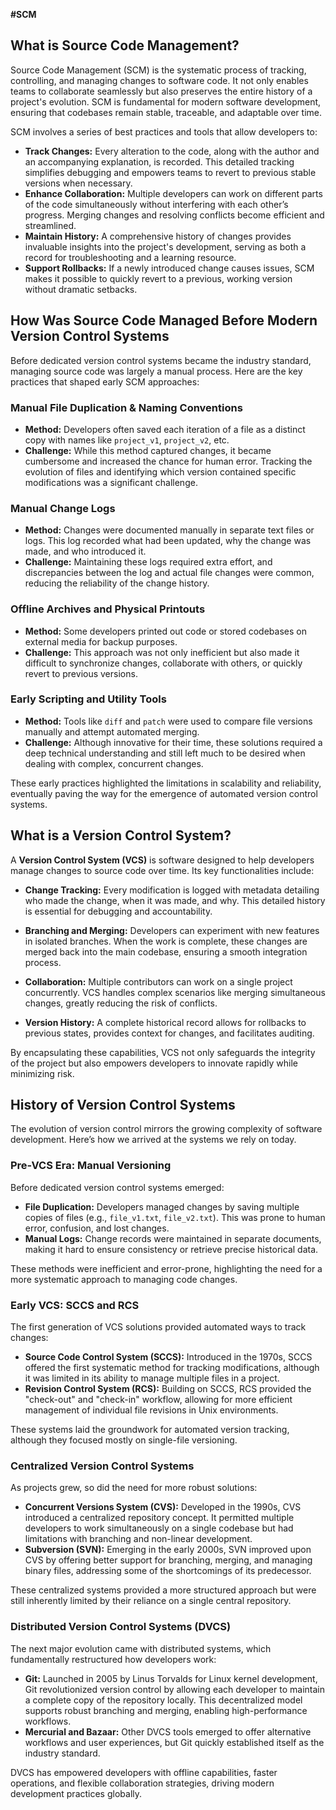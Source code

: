 **#SCM**

## What is Source Code Management?

Source Code Management (SCM) is the systematic process of tracking, controlling, and managing changes to software code. It not only enables teams to collaborate seamlessly but also preserves the entire history of a project's evolution. SCM is fundamental for modern software development, ensuring that codebases remain stable, traceable, and adaptable over time.

SCM involves a series of best practices and tools that allow developers to:
- **Track Changes:** Every alteration to the code, along with the author and an accompanying explanation, is recorded. This detailed tracking simplifies debugging and empowers teams to revert to previous stable versions when necessary.
- **Enhance Collaboration:** Multiple developers can work on different parts of the code simultaneously without interfering with each other’s progress. Merging changes and resolving conflicts become efficient and streamlined.
- **Maintain History:** A comprehensive history of changes provides invaluable insights into the project's development, serving as both a record for troubleshooting and a learning resource.
- **Support Rollbacks:** If a newly introduced change causes issues, SCM makes it possible to quickly revert to a previous, working version without dramatic setbacks.


## How Was Source Code Managed Before Modern Version Control Systems

Before dedicated version control systems became the industry standard, managing source code was largely a manual process. Here are the key practices that shaped early SCM approaches:

### Manual File Duplication & Naming Conventions
- **Method:** Developers often saved each iteration of a file as a distinct copy with names like `project_v1`, `project_v2`, etc.
- **Challenge:** While this method captured changes, it became cumbersome and increased the chance for human error. Tracking the evolution of files and identifying which version contained specific modifications was a significant challenge.

### Manual Change Logs
- **Method:** Changes were documented manually in separate text files or logs. This log recorded what had been updated, why the change was made, and who introduced it.
- **Challenge:** Maintaining these logs required extra effort, and discrepancies between the log and actual file changes were common, reducing the reliability of the change history.

### Offline Archives and Physical Printouts
- **Method:** Some developers printed out code or stored codebases on external media for backup purposes.
- **Challenge:** This approach was not only inefficient but also made it difficult to synchronize changes, collaborate with others, or quickly revert to previous versions.

### Early Scripting and Utility Tools
- **Method:** Tools like `diff` and `patch` were used to compare file versions manually and attempt automated merging.
- **Challenge:** Although innovative for their time, these solutions required a deep technical understanding and still left much to be desired when dealing with complex, concurrent changes.

These early practices highlighted the limitations in scalability and reliability, eventually paving the way for the emergence of automated version control systems.



## What is a Version Control System?

A **Version Control System (VCS)** is software designed to help developers manage changes to source code over time. Its key functionalities include:

- **Change Tracking:** Every modification is logged with metadata detailing who made the change, when it was made, and why. This detailed history is essential for debugging and accountability.
  
- **Branching and Merging:** Developers can experiment with new features in isolated branches. When the work is complete, these changes are merged back into the main codebase, ensuring a smooth integration process.
  
- **Collaboration:** Multiple contributors can work on a single project concurrently. VCS handles complex scenarios like merging simultaneous changes, greatly reducing the risk of conflicts.
  
- **Version History:** A complete historical record allows for rollbacks to previous states, provides context for changes, and facilitates auditing.

By encapsulating these capabilities, VCS not only safeguards the integrity of the project but also empowers developers to innovate rapidly while minimizing risk.


##  History of Version Control Systems

The evolution of version control mirrors the growing complexity of software development. Here’s how we arrived at the systems we rely on today.

### Pre-VCS Era: Manual Versioning

Before dedicated version control systems emerged:
  
- **File Duplication:** Developers managed changes by saving multiple copies of files (e.g., `file_v1.txt`, `file_v2.txt`). This was prone to human error, confusion, and lost changes.
- **Manual Logs:** Change records were maintained in separate documents, making it hard to ensure consistency or retrieve precise historical data.

These methods were inefficient and error-prone, highlighting the need for a more systematic approach to managing code changes.

### Early VCS: SCCS and RCS

The first generation of VCS solutions provided automated ways to track changes:
  
- **Source Code Control System (SCCS):** Introduced in the 1970s, SCCS offered the first systematic method for tracking modifications, although it was limited in its ability to manage multiple files in a project.
- **Revision Control System (RCS):** Building on SCCS, RCS provided the "check-out" and "check-in" workflow, allowing for more efficient management of individual file revisions in Unix environments.

These systems laid the groundwork for automated version tracking, although they focused mostly on single-file versioning.

### Centralized Version Control Systems

As projects grew, so did the need for more robust solutions:
  
- **Concurrent Versions System (CVS):** Developed in the 1990s, CVS introduced a centralized repository concept. It permitted multiple developers to work simultaneously on a single codebase but had limitations with branching and non-linear development.
- **Subversion (SVN):** Emerging in the early 2000s, SVN improved upon CVS by offering better support for branching, merging, and managing binary files, addressing some of the shortcomings of its predecessor.

These centralized systems provided a more structured approach but were still inherently limited by their reliance on a single central repository.

### Distributed Version Control Systems (DVCS)

The next major evolution came with distributed systems, which fundamentally restructured how developers work:
  
- **Git:** Launched in 2005 by Linus Torvalds for Linux kernel development, Git revolutionized version control by allowing each developer to maintain a complete copy of the repository locally. This decentralized model supports robust branching and merging, enabling high-performance workflows.
- **Mercurial and Bazaar:** Other DVCS tools emerged to offer alternative workflows and user experiences, but Git quickly established itself as the industry standard.

DVCS has empowered developers with offline capabilities, faster operations, and flexible collaboration strategies, driving modern development practices globally.



